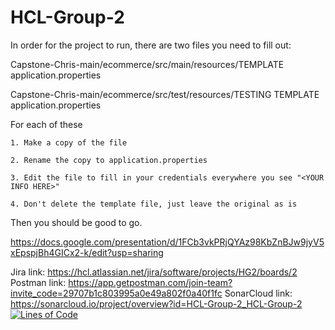 # HCL-Group-2

In order for the project to run, there are two files you need to fill out:

  Capstone-Chris-main/ecommerce/src/main/resources/TEMPLATE application.properties
  
  Capstone-Chris-main/ecommerce/src/test/resources/TESTING TEMPLATE application.properties
  
  For each of these
  
    1. Make a copy of the file
    
    2. Rename the copy to application.properties
    
    3. Edit the file to fill in your credentials everywhere you see "<YOUR INFO HERE>"
    
    4. Don't delete the template file, just leave the original as is
  Then you should be good to go.

https://docs.google.com/presentation/d/1FCb3vkPRjQYAz98KbZnBJw9jyV5xEpspjBh4GICx2-k/edit?usp=sharing

Jira link: https://hcl.atlassian.net/jira/software/projects/HG2/boards/2
Postman link: https://app.getpostman.com/join-team?invite_code=29707b1c803995a0e49a802f0a40f1fc
SonarCloud link: https://sonarcloud.io/project/overview?id=HCL-Group-2_HCL-Group-2
[![Lines of Code](https://sonarcloud.io/api/project_badges/measure?project=hcl-group-2_HCL-Group-2&metric=ncloc)](https://sonarcloud.io/summary/new_code?id=hcl-group-2_HCL-Group-2)
